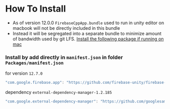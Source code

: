 # How To Install

- As of version 12.0.0 `FirebaseCppApp.bundle` used to run in unity editor on macbook will not be directly included in this bundle
- Instead it will be segregated into a separate bundle to minimize amount of bandwidth used by git LFS. [Install the following package if running on mac](https://github.com/firebase-unity/firebase-support-ios)


### Install by add directly in `manifest.json` in folder `Packages/manifest.json`

for version `12.7.0`
```csharp
"com.google.firebase.app": "https://github.com/firebase-unity/firebase-app.git#12.7.0",
```

dependency `external-dependency-manager-1.2.185`
```csharp
"com.google.external-dependency-manager": "https://github.com/googlesamples/unity-jar-resolver.git?path=upm#v1.2.185",
```
